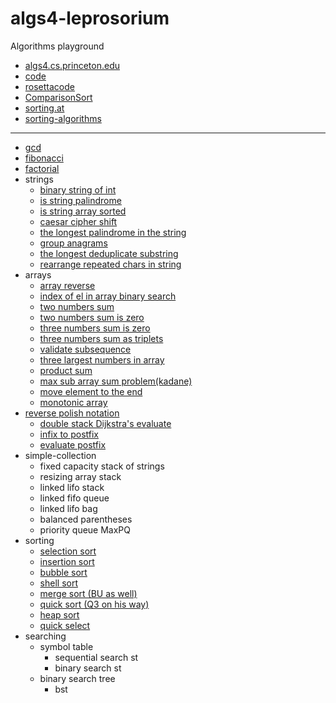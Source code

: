 # algs4-leprosorium

Algorithms playground 
- [algs4.cs.princeton.edu](https://algs4.cs.princeton.edu/home/)
- [code](https://algs4.cs.princeton.edu/code/)
- [rosettacode](https://rosettacode.org/wiki/Category:Programming_Tasks)
- [ComparisonSort](https://www.cs.usfca.edu/~galles/visualization/ComparisonSort.html)
- [sorting.at](http://sorting.at/)
- [sorting-algorithms](https://www.toptal.com/developers/sorting-algorithms)
___
- [gcd](https://github.com/solairerove/algs4-leprosorium/blob/master/euclid-highest-common-factor/src/main/java/com/github/solairerove/algs4/leprosorium/gcd_euclid/Application.java)
- [fibonacci](https://github.com/solairerove/algs4-leprosorium/blob/6981facfdce0753c01b4e3a25ae21ba1b9035f70/fibonacci/src/main/java/com/github/solairerove/algs4/leprosorium/fibonacci/Application.java#L54)
- [factorial](https://github.com/solairerove/algs4-leprosorium/blob/41154b2f7152dff03257f8e3ebcddeb28511b344/factorial/src/main/java/com/github/solairerove/algs4/leprosorium/factorial/Application.java#L10)
- strings
    - [binary string of int](https://github.com/solairerove/algs4-leprosorium/blob/abdafe5d6804c18b5633434224789609ba9629cb/src/main/java/com/github/solairerove/algs4/leprosorium/strings/ToBinaryStringApplication.java#L11)
    - [is string palindrome](https://github.com/solairerove/algs4-leprosorium/blob/abdafe5d6804c18b5633434224789609ba9629cb/src/main/java/com/github/solairerove/algs4/leprosorium/strings/IsPalindromeApplication.java#L13)
    - [is string array sorted](https://github.com/solairerove/algs4-leprosorium/blob/abdafe5d6804c18b5633434224789609ba9629cb/src/main/java/com/github/solairerove/algs4/leprosorium/strings/IsStringArraySorted.java#L17)
    - [caesar cipher shift](https://github.com/solairerove/algs4-leprosorium/blob/abdafe5d6804c18b5633434224789609ba9629cb/src/main/java/com/github/solairerove/algs4/leprosorium/strings/CaesarCipherEncryptor.java#L21)
    - [the longest palindrome in the string](https://github.com/solairerove/algs4-leprosorium/blob/abdafe5d6804c18b5633434224789609ba9629cb/src/main/java/com/github/solairerove/algs4/leprosorium/strings/LongestPalindromicString.java#L41)
    - [group anagrams](https://github.com/solairerove/algs4-leprosorium/blob/abdafe5d6804c18b5633434224789609ba9629cb/src/main/java/com/github/solairerove/algs4/leprosorium/strings/GroupAnagrams.java#L33)
    - [the longest deduplicate substring](https://github.com/solairerove/algs4-leprosorium/blob/abdafe5d6804c18b5633434224789609ba9629cb/src/main/java/com/github/solairerove/algs4/leprosorium/strings/LongestDeduplicateSubstring.java#L13)
    - [rearrange repeated chars in string]()
- arrays
    - [array reverse](https://github.com/solairerove/algs4-leprosorium/blob/dcb71b86dc350bb726cad951f3d2fa66998a12a9/simple-array/src/main/java/com/github/solairerove/algs4/leprosorium/simple_arrays/Application.java#L84)
    - [index of el in array binary search](https://github.com/solairerove/algs4-leprosorium/blob/a1a6c3a6329faf6999f29254a0fa16374d80abfc/binary/src/main/java/com/github/solairerove/algs4/leprosorium/binary/Application.java#L34)
    - [two numbers sum](https://github.com/solairerove/algs4-leprosorium/blob/c6f23c28aa86911bd39130913e78c7e14a96af7c/two-number-sum/src/main/java/com/github/solairerove/algs4/leprosorium/two_number_sum/TwoNumberSum.java#L69)
    - [two numbers sum is zero](https://github.com/solairerove/algs4-leprosorium/blob/5d06b09fa8edefec3caba92e568f57299b29fc4a/two-number-sum/src/main/java/com/github/solairerove/algs4/leprosorium/two_number_sum/TwoSum.java#L21)
    - [three numbers sum is zero](https://github.com/solairerove/algs4-leprosorium/blob/e7abb3409d113e541a66cc2cafb87abadd45c2b5/two-number-sum/src/main/java/com/github/solairerove/algs4/leprosorium/two_number_sum/ThreeSum.java#L36)
    - [three numbers sum as triplets](https://github.com/solairerove/algs4-leprosorium/blob/c0b34167395c082b4455025853055b9dcfb731b0/two-number-sum/src/main/java/com/github/solairerove/algs4/leprosorium/two_number_sum/ThreeSum.java#L57)
    - [validate subsequence](https://github.com/solairerove/algs4-leprosorium/blob/c0b34167395c082b4455025853055b9dcfb731b0/validate-subsequence/src/main/java/com/github/solairerove/algs4/leprosorium/validate_subsequence/ValidateSubsequence.java#L24)
    - [three largest numbers in array](https://github.com/solairerove/algs4-leprosorium/blob/a58a7816babb4e0f904853685ff9ae36579d56d9/three-largest-numbers/src/main/java/com/github/solairerove/algs4/leprosorium/three_largest_number/ThreeLargestNumber.java#L27)
    - [product sum](https://github.com/solairerove/algs4-leprosorium/blob/7f7299b4f3fb514b67992494bccb0d55643458a3/simple-array/src/main/java/com/github/solairerove/algs4/leprosorium/simple_arrays/ProductSum.java#L53)
    - [max sub array sum problem(kadane)](https://github.com/solairerove/algs4-leprosorium/blob/80b870e349fb1521457a21de626a2dbb31410923/simple-array/src/main/java/com/github/solairerove/algs4/leprosorium/simple_arrays/MaxSubArraySumApplication.java#L37)
    - [move element to the end](https://github.com/solairerove/algs4-leprosorium/blob/eb36731cf736fb2224b0f0865e4ff80979f53f5e/simple-array/src/main/java/com/github/solairerove/algs4/leprosorium/simple_arrays/MoveElementToEnd.java#L13)
    - [monotonic array](https://github.com/solairerove/algs4-leprosorium/blob/eb36731cf736fb2224b0f0865e4ff80979f53f5e/simple-array/src/main/java/com/github/solairerove/algs4/leprosorium/simple_arrays/MonotonicArray.java#L14)
- [reverse polish notation](https://github.com/solairerove/algs4-leprosorium/tree/master/edsger-wybe-dijkstra/src/main/java/com/github/solairerove/algs4/leprosorium/dijkstra)
    - [double stack Dijkstra's evaluate](https://github.com/solairerove/algs4-leprosorium/blob/6e15e46700812fcac048c1f520f76190037d3b22/edsger-wybe-dijkstra/src/main/java/com/github/solairerove/algs4/leprosorium/dijkstra/DoubleStackEvaluate.java#L23)
    - [infix to postfix](https://github.com/solairerove/algs4-leprosorium/blob/0fb3aae1a1a35d6b351cb1d99b32715ff2164233/edsger-wybe-dijkstra/src/main/java/com/github/solairerove/algs4/leprosorium/dijkstra/InfixToPostfix.java#L38)
    - [evaluate postfix](https://github.com/solairerove/algs4-leprosorium/blob/97150fcb7bff96157977496c51bbaa92e53c503b/edsger-wybe-dijkstra/src/main/java/com/github/solairerove/algs4/leprosorium/dijkstra/EvaluatePostfix.java#L18)
- simple-collection
    - fixed capacity stack of strings
    - resizing array stack
    - linked lifo stack
    - linked fifo queue
    - linked lifo bag
    - balanced parentheses
    - priority queue MaxPQ
- sorting
    - [selection sort](https://github.com/solairerove/algs4-leprosorium/blob/911a66d42871385c47a9c0ae00fd8b188ac06df4/src/main/java/com/github/solairerove/algs4/leprosorium/sorting/SelectionSort.java#L66)
    - [insertion sort](https://github.com/solairerove/algs4-leprosorium/blob/911a66d42871385c47a9c0ae00fd8b188ac06df4/src/main/java/com/github/solairerove/algs4/leprosorium/sorting/InsertionSort.java#L63)
    - [bubble sort](https://github.com/solairerove/algs4-leprosorium/blob/911a66d42871385c47a9c0ae00fd8b188ac06df4/src/main/java/com/github/solairerove/algs4/leprosorium/sorting/BubbleSort.java#L10)
    - [shell sort](https://github.com/solairerove/algs4-leprosorium/blob/911a66d42871385c47a9c0ae00fd8b188ac06df4/src/main/java/com/github/solairerove/algs4/leprosorium/sorting/ShellSort.java#L66)
    - [merge sort (BU as well)](https://github.com/solairerove/algs4-leprosorium/blob/911a66d42871385c47a9c0ae00fd8b188ac06df4/src/main/java/com/github/solairerove/algs4/leprosorium/sorting/MergeSort.java#L89)
    - [quick sort (Q3 on his way)](https://github.com/solairerove/algs4-leprosorium/blob/911a66d42871385c47a9c0ae00fd8b188ac06df4/src/main/java/com/github/solairerove/algs4/leprosorium/sorting/QuickSort.java#L8)
    - [heap sort](https://github.com/solairerove/algs4-leprosorium/blob/911a66d42871385c47a9c0ae00fd8b188ac06df4/src/main/java/com/github/solairerove/algs4/leprosorium/sorting/HeapSort.java#L8)
    - [quick select](https://github.com/solairerove/algs4-leprosorium/blob/911a66d42871385c47a9c0ae00fd8b188ac06df4/src/main/java/com/github/solairerove/algs4/leprosorium/sorting/QuickSelect.java#L10)
- searching
    - symbol table
        - sequential search st
        - binary search st
    - binary search tree
        - bst
